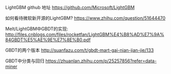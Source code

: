 

LightGBM github 地址 <https://github.com/Microsoft/LightGBM>

如何看待微软新开源的LightGBM? <https://www.zhihu.com/question/51644470>

Melt/LightGBM中GBDT的实现: <http://files.cnblogs.com/files/rocketfan/LightGBM%E4%B8%AD%E7%9A%84GBDT%E5%AE%9E%E7%8E%B0.pdf>

GBDT的两个版本 <http://suanfazu.com/t/gbdt-mart-gai-nian-jian-jie/133>

GBDT中分类与回归 <https://zhuanlan.zhihu.com/p/25257856?refer=data-miner>
